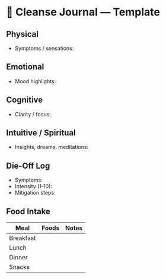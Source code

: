 # 📖 Cleanse Journal — Template

## Physical  
- Symptoms / sensations:

## Emotional  
- Mood highlights:

## Cognitive  
- Clarity / focus:

## Intuitive / Spiritual  
- Insights, dreams, meditations:

## Die‑Off Log  
- Symptoms:  
- Intensity (1‑10):  
- Mitigation steps:

## Food Intake  
| Meal | Foods | Notes |
|------|-------|-------|
| Breakfast | | |
| Lunch | | |
| Dinner | | |
| Snacks | | |
